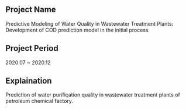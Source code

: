 ## Project Name 
Predictive Modeling of Water Quality in Wastewater Treatment Plants: Development of COD prediction model in the initial process

## Project Period
2020.07 ~ 2020.12

## Explaination
Prediction of water purification quality in wastewater treatment plants of petroleum chemical factory.

